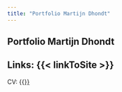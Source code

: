 ```yaml
---
title: "Portfolio Martijn Dhondt"
---
```


## Portfolio Martijn Dhondt
## Links: {{< linkToSite >}}
CV: {{<a href="https://github.com/Eonaap/Eonaap.github.io/blob/main/static/CV.pdf" target="_blank" />}}